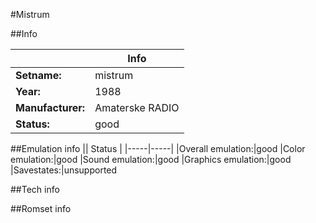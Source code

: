 #Mistrum

##Info

||Info|
|-----|-----|
|**Setname:**|mistrum
|**Year:**|1988
|**Manufacturer:**|Amaterske RADIO
|**Status:**|good

##Emulation info
|| Status |
|-----|-----|
|Overall emulation:|good
|Color emulation:|good
|Sound emulation:|good
|Graphics emulation:|good
|Savestates:|unsupported

##Tech info

##Romset info

<!--- START OF EDITED COMMENT DO NOT TOUCH TEXT ABOVE-->
